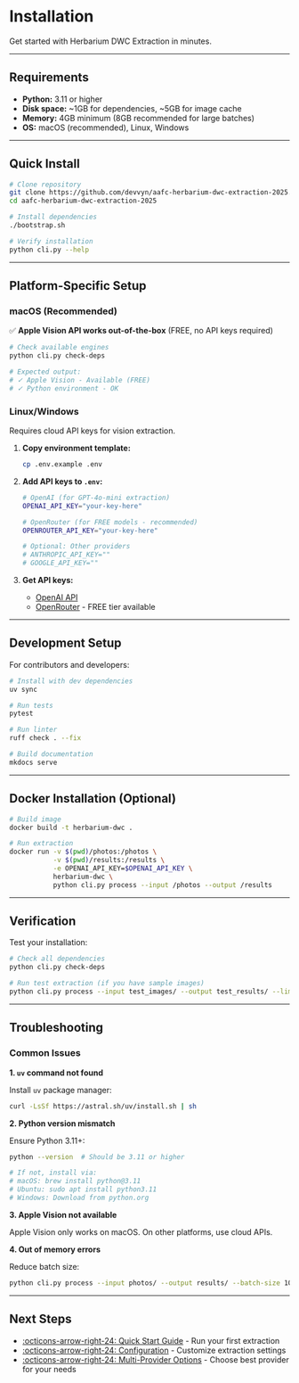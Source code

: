 # Installation

Get started with Herbarium DWC Extraction in minutes.

---

## Requirements

- **Python:** 3.11 or higher
- **Disk space:** ~1GB for dependencies, ~5GB for image cache
- **Memory:** 4GB minimum (8GB recommended for large batches)
- **OS:** macOS (recommended), Linux, Windows

---

## Quick Install

```bash
# Clone repository
git clone https://github.com/devvyn/aafc-herbarium-dwc-extraction-2025.git
cd aafc-herbarium-dwc-extraction-2025

# Install dependencies
./bootstrap.sh

# Verify installation
python cli.py --help
```

---

## Platform-Specific Setup

### macOS (Recommended)

✅ **Apple Vision API works out-of-the-box** (FREE, no API keys required)

```bash
# Check available engines
python cli.py check-deps

# Expected output:
# ✓ Apple Vision - Available (FREE)
# ✓ Python environment - OK
```

### Linux/Windows

Requires cloud API keys for vision extraction.

1. **Copy environment template:**
   ```bash
   cp .env.example .env
   ```

2. **Add API keys to `.env`:**
   ```bash
   # OpenAI (for GPT-4o-mini extraction)
   OPENAI_API_KEY="your-key-here"

   # OpenRouter (for FREE models - recommended)
   OPENROUTER_API_KEY="your-key-here"

   # Optional: Other providers
   # ANTHROPIC_API_KEY=""
   # GOOGLE_API_KEY=""
   ```

3. **Get API keys:**
   - [OpenAI API](https://platform.openai.com/api-keys)
   - [OpenRouter](https://openrouter.ai/keys) - FREE tier available

---

## Development Setup

For contributors and developers:

```bash
# Install with dev dependencies
uv sync

# Run tests
pytest

# Run linter
ruff check . --fix

# Build documentation
mkdocs serve
```

---

## Docker Installation (Optional)

```bash
# Build image
docker build -t herbarium-dwc .

# Run extraction
docker run -v $(pwd)/photos:/photos \
           -v $(pwd)/results:/results \
           -e OPENAI_API_KEY=$OPENAI_API_KEY \
           herbarium-dwc \
           python cli.py process --input /photos --output /results
```

---

## Verification

Test your installation:

```bash
# Check all dependencies
python cli.py check-deps

# Run test extraction (if you have sample images)
python cli.py process --input test_images/ --output test_results/ --limit 1
```

---

## Troubleshooting

### Common Issues

**1. `uv` command not found**

Install `uv` package manager:
```bash
curl -LsSf https://astral.sh/uv/install.sh | sh
```

**2. Python version mismatch**

Ensure Python 3.11+:
```bash
python --version  # Should be 3.11 or higher

# If not, install via:
# macOS: brew install python@3.11
# Ubuntu: sudo apt install python3.11
# Windows: Download from python.org
```

**3. Apple Vision not available**

Apple Vision only works on macOS. On other platforms, use cloud APIs.

**4. Out of memory errors**

Reduce batch size:
```bash
python cli.py process --input photos/ --output results/ --batch-size 10
```

---

## Next Steps

- [:octicons-arrow-right-24: Quick Start Guide](quick-start.md) - Run your first extraction
- [:octicons-arrow-right-24: Configuration](configuration.md) - Customize extraction settings
- [:octicons-arrow-right-24: Multi-Provider Options](../user-guide/providers.md) - Choose best provider for your needs
